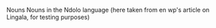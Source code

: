 Nouns
Nouns in the Ndolo language
(here taken from en wp's article on Lingala, for testing purposes)




